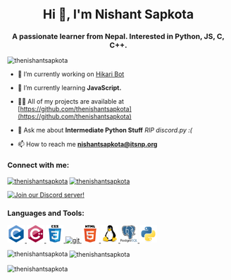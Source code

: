<h1 align="center">Hi 👋, I'm Nishant Sapkota</h1>
<h3 align="center">A passionate learner from Nepal. Interested in Python, JS, C, C++.</h3>

<p align="left"> <img src="https://komarev.com/ghpvc/?username=thenishantsapkota&label=Profile%20views&color=0e75b6&style=flat" alt="thenishantsapkota" /> </p>

- 🔭 I’m currently working on [Hikari Bot](https://github.com/thenishantsapkota/hikari-bot)

- 🌱 I’m currently learning **JavaScript.**

- 👨‍💻 All of my projects are available at [https://github.com/thenishantsapkota](https://github.com/thenishantsapkota)

- 💬 Ask me about **Intermediate Python Stuff** _RIP discord.py :(_

- 📫 How to reach me **nishantsapkota@itsnp.org**

<h3 align="left">Connect with me:</h3>
<p align="left">
<a href="https://fb.com/thenishantsapkota" target="blank"><img align="center" src="https://raw.githubusercontent.com/rahuldkjain/github-profile-readme-generator/master/src/images/icons/Social/facebook.svg" alt="thenishantsapkota" height="30" width="40" /></a>
<a href="https://instagram.com/thenishantsapkota" target="blank"><img align="center" src="https://raw.githubusercontent.com/rahuldkjain/github-profile-readme-generator/master/src/images/icons/Social/instagram.svg" alt="thenishantsapkota" height="30" width="40" /></a>
</p>

[![Join our Discord server!](https://invidget.switchblade.xyz/RPC9PNJrSt)](http://discord.gg/RPC9PNJrSt)

<h3 align="left">Languages and Tools:</h3>
<p align="left"> <a href="https://www.cprogramming.com/" target="_blank"> <img src="https://raw.githubusercontent.com/devicons/devicon/master/icons/c/c-original.svg" alt="c" width="40" height="40"/> </a> <a href="https://www.w3schools.com/cpp/" target="_blank"> <img src="https://raw.githubusercontent.com/devicons/devicon/master/icons/cplusplus/cplusplus-original.svg" alt="cplusplus" width="40" height="40"/> </a> <a href="https://www.w3schools.com/css/" target="_blank"> <img src="https://raw.githubusercontent.com/devicons/devicon/master/icons/css3/css3-original-wordmark.svg" alt="css3" width="40" height="40"/> </a> <a href="https://git-scm.com/" target="_blank"> <img src="https://www.vectorlogo.zone/logos/git-scm/git-scm-icon.svg" alt="git" width="40" height="40"/> </a> <a href="https://www.w3.org/html/" target="_blank"> <img src="https://raw.githubusercontent.com/devicons/devicon/master/icons/html5/html5-original-wordmark.svg" alt="html5" width="40" height="40"/> </a> <a href="https://www.linux.org/" target="_blank"> <img src="https://raw.githubusercontent.com/devicons/devicon/master/icons/linux/linux-original.svg" alt="linux" width="40" height="40"/> </a> <a href="https://www.postgresql.org" target="_blank"> <img src="https://raw.githubusercontent.com/devicons/devicon/master/icons/postgresql/postgresql-original-wordmark.svg" alt="postgresql" width="40" height="40"/> </a> <a href="https://www.python.org" target="_blank"> <img src="https://raw.githubusercontent.com/devicons/devicon/master/icons/python/python-original.svg" alt="python" width="40" height="40"/> </a> </p>

<p><img align="left" src="https://github-readme-stats.vercel.app/api/top-langs?username=thenishantsapkota&show_icons=true&locale=en&layout=compact" alt="thenishantsapkota" /></p>

<p>&nbsp;<img align="center" src="https://github-readme-stats.vercel.app/api?username=thenishantsapkota&show_icons=true&locale=en" alt="thenishantsapkota" /></p>

<p><img align="center" src="https://github-readme-streak-stats.herokuapp.com/?user=thenishantsapkota&" alt="thenishantsapkota" /></p>

